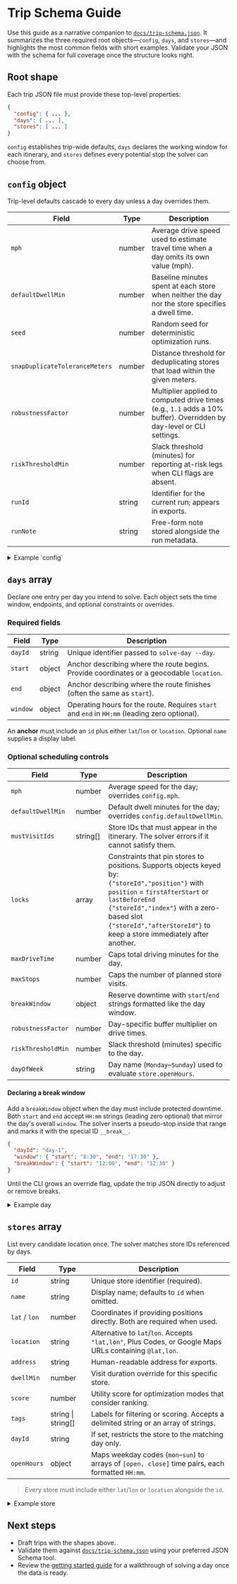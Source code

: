 # Trip Schema Guide

Use this guide as a narrative companion to [`docs/trip-schema.json`](trip-schema.json). It summarizes the three required root objects—`config`, `days`, and `stores`—and highlights the most common fields with short examples. Validate your JSON with the schema for full coverage once the structure looks right.

## Root shape

Each trip JSON file must provide these top-level properties:

```json
{
  "config": { ... },
  "days": [ ... ],
  "stores": [ ... ]
}
```

`config` establishes trip-wide defaults, `days` declares the working window for each itinerary, and `stores` defines every potential stop the solver can choose from.

## `config` object

Trip-level defaults cascade to every day unless a day overrides them.

| Field | Type | Description |
| --- | --- | --- |
| `mph` | number | Average drive speed used to estimate travel time when a day omits its own value (mph). |
| `defaultDwellMin` | number | Baseline minutes spent at each store when neither the day nor the store specifies a dwell time. |
| `seed` | number | Random seed for deterministic optimization runs. |
| `snapDuplicateToleranceMeters` | number | Distance threshold for deduplicating stores that load within the given meters. |
| `robustnessFactor` | number | Multiplier applied to computed drive times (e.g., `1.1` adds a 10% buffer). Overridden by day-level or CLI settings. |
| `riskThresholdMin` | number | Slack threshold (minutes) for reporting at-risk legs when CLI flags are absent. |
| `runId` | string | Identifier for the current run; appears in exports. |
| `runNote` | string | Free-form note stored alongside the run metadata. |

<details>
<summary>Example `config`</summary>

```json
{
  "mph": 55,
  "defaultDwellMin": 20,
  "snapDuplicateToleranceMeters": 40,
  "robustnessFactor": 1.05,
  "runId": "ohio-swing"
}
```

</details>

## `days` array

Declare one entry per day you intend to solve. Each object sets the time window, endpoints, and optional constraints or overrides.

### Required fields

| Field | Type | Description |
| --- | --- | --- |
| `dayId` | string | Unique identifier passed to `solve-day --day`. |
| `start` | object | Anchor describing where the route begins. Provide coordinates or a geocodable `location`. |
| `end` | object | Anchor describing where the route finishes (often the same as `start`). |
| `window` | object | Operating hours for the route. Requires `start` and `end` in `HH:mm` (leading zero optional).

An **anchor** must include an `id` plus either `lat`/`lon` or `location`. Optional `name` supplies a display label.

### Optional scheduling controls

| Field | Type | Description |
| --- | --- | --- |
| `mph` | number | Average speed for the day; overrides `config.mph`. |
| `defaultDwellMin` | number | Default dwell minutes for the day; overrides `config.defaultDwellMin`. |
| `mustVisitIds` | string[] | Store IDs that must appear in the itinerary. The solver errors if it cannot satisfy them. |
| `locks` | array | Constraints that pin stores to positions. Supports objects keyed by:<br>`{"storeId","position"}` with `position` = `firstAfterStart` or `lastBeforeEnd`<br>`{"storeId","index"}` with a zero-based slot<br>`{"storeId","afterStoreId"}` to keep a store immediately after another. |
| `maxDriveTime` | number | Caps total driving minutes for the day. |
| `maxStops` | number | Caps the number of planned store visits. |
| `breakWindow` | object | Reserve downtime with `start`/`end` strings formatted like the day window. |
| `robustnessFactor` | number | Day-specific buffer multiplier on drive times. |
| `riskThresholdMin` | number | Slack threshold (minutes) specific to the day. |
| `dayOfWeek` | string | Day name (`Monday`–`Sunday`) used to evaluate `store.openHours`. |

#### Declaring a break window

Add a `breakWindow` object when the day must include protected downtime. Both
`start` and `end` accept `HH:mm` strings (leading zero optional) that mirror the
day's overall `window`. The solver inserts a pseudo-stop inside that range and
marks it with the special ID `__break__`.

```json
{
  "dayId": "day-1",
  "window": { "start": "8:30", "end": "17:30" },
  "breakWindow": { "start": "12:00", "end": "12:30" }
}
```

Until the CLI grows an override flag, update the trip JSON directly to adjust or
remove breaks.

<details>
<summary>Example day</summary>

```json
{
  "dayId": "day-1",
  "start": { "id": "hotel", "name": "Downtown Hotel", "lat": 41.5, "lon": -81.7 },
  "end": { "id": "hotel", "lat": 41.5, "lon": -81.7 },
  "window": { "start": "8:30", "end": "17:30" },
  "mustVisitIds": ["store-1"],
  "locks": [
    { "storeId": "store-2", "position": "firstAfterStart" },
    { "storeId": "store-3", "afterStoreId": "store-2" }
  ],
  "breakWindow": { "start": "12:00", "end": "12:30" },
  "robustnessFactor": 1.1
}
```

</details>

## `stores` array

List every candidate location once. The solver matches store IDs referenced by days.

| Field | Type | Description |
| --- | --- | --- |
| `id` | string | Unique store identifier (required). |
| `name` | string | Display name; defaults to `id` when omitted. |
| `lat` / `lon` | number | Coordinates if providing positions directly. Both are required when used. |
| `location` | string | Alternative to `lat`/`lon`. Accepts `"lat,lon"`, Plus Codes, or Google Maps URLs containing `@lat,lon`. |
| `address` | string | Human-readable address for exports. |
| `dwellMin` | number | Visit duration override for this specific store. |
| `score` | number | Utility score for optimization modes that consider ranking. |
| `tags` | string \| string[] | Labels for filtering or scoring. Accepts a delimited string or an array of strings. |
| `dayId` | string | If set, restricts the store to the matching day only. |
| `openHours` | object | Maps weekday codes (`mon`–`sun`) to arrays of `[open, close]` time pairs, each formatted `HH:mm`.

> Every store must include either `lat`/`lon` or `location` alongside the `id`.

<details>
<summary>Example store</summary>

```json
{
  "id": "store-5",
  "name": "Neighborhood Market",
  "location": "41.5100,-81.6900",
  "address": "123 Main St, Cleveland, OH",
  "dwellMin": 25,
  "tags": ["grocery", "priority"],
  "openHours": {
    "mon": [["09:00", "18:00"]],
    "sat": [["10:00", "16:00"]]
  }
}
```

</details>

## Next steps

* Draft trips with the shapes above.
* Validate them against [`docs/trip-schema.json`](trip-schema.json) using your preferred JSON Schema tool.
* Review the [getting started guide](getting-started.md) for a walkthrough of solving a day once the data is ready.
